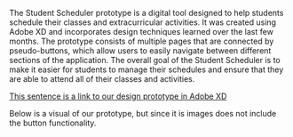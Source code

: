 The Student Scheduler prototype is a digital tool designed to help students schedule their classes and extracurricular activities. It was created using Adobe XD and incorporates design techniques learned over the last few months. The prototype consists of multiple pages that are connected by pseudo-buttons, which allow users to easily navigate between different sections of the application. The overall goal of the Student Scheduler is to make it easier for students to manage their schedules and ensure that they are able to attend all of their classes and activities.

[This sentence is a link to our design prototype in Adobe XD](https://xd.adobe.com/view/d21cc631-51d6-4c89-8f09-377b4f64199f-874f/)

Below is a visual of our prototype, but since it is images does not include the button functionality. 
